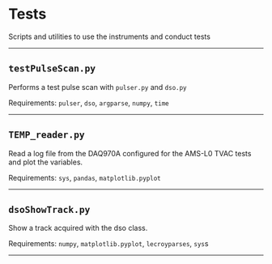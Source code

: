 # Tests
Scripts and utilities to use the instruments and conduct tests

---
## `testPulseScan.py`
Performs a test pulse scan with `pulser.py` and `dso.py`

Requirements: `pulser`, `dso`, `argparse`, `numpy`, `time`

---
## `TEMP_reader.py`
Read a log file from the DAQ970A configured for the AMS-L0 TVAC tests and plot the variables. 

Requirements: `sys`, `pandas`, `matplotlib.pyplot`

---
## `dsoShowTrack.py`
Show a track acquired with the dso class.

Requirements: `numpy`, `matplotlib.pyplot`, `lecroyparses`, `sys`s

---